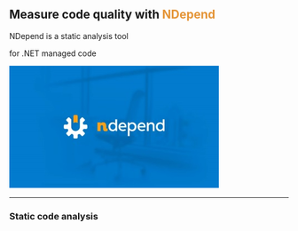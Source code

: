 ## Measure code quality with <span style="color: #e49436">NDepend</span>

NDepend is a static analysis tool 

for .NET managed code

![NDepend Logo](/images/full_logo.jpg)

---

### Static code analysis
